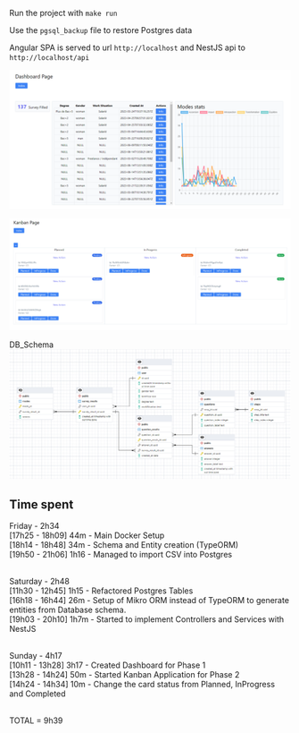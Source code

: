 
Run the project with `make run`

Use the `pgsql_backup` file to restore Postgres data

Angular SPA is served to url `http://localhost` and NestJS api to `http://localhost/api`


![alt text](./dashboard.png)

![alt text](./kanban.png)


DB_Schema
![alt text](./db_schema.png)


## Time spent

Friday - 2h34 <br />
[17h25 - 18h09] 44m - Main Docker Setup <br />
[18h14 - 18h48] 34m - Schema and Entity creation (TypeORM) <br />
[19h50 - 21h06] 1h16 - Managed to import CSV into Postgres <br /><br />


Saturday - 2h48 <br />
[11h30 - 12h45] 1h15 - Refactored Postgres Tables <br />
[16h18 - 16h44] 26m - Setup of Mikro ORM instead of TypeORM to generate entities from Database schema. <br />
[19h03 - 20h10] 1h7m - Started to implement Controllers and Services with NestJS <br /><br />


Sunday - 4h17<br />
[10h11 - 13h28] 3h17 - Created Dashboard for Phase 1 <br />
[13h28 - 14h24] 50m - Started Kanban Application for Phase 2<br />
[14h24 - 14h34] 10m - Change the card status from Planned, InProgress and Completed<br /><br />

TOTAL = 9h39
